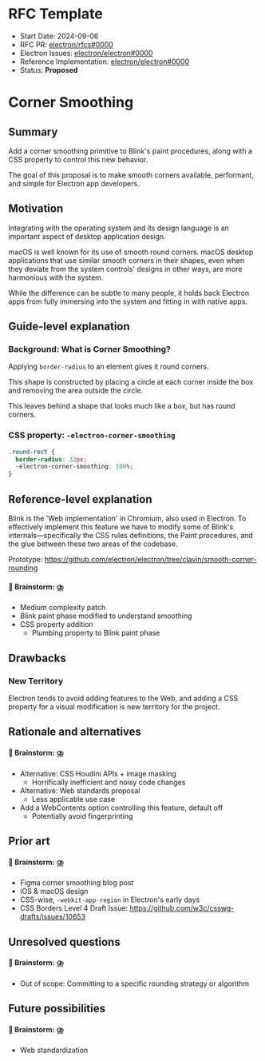 # RFC Template

- Start Date: 2024-09-06
- RFC PR: [electron/rfcs#0000](https://github.com/electron/rfcs/pull/0000)
- Electron Issues: [electron/electron#0000](https://github.com/electron/electron/issue/0000)
- Reference Implementation: [electron/electron#0000](https://github.com/electron/electron/pull/0000)
- Status: **Proposed**

# Corner Smoothing

## Summary

Add a corner smoothing primitive to Blink's paint procedures, along with a CSS property to control this new behavior.

The goal of this proposal is to make smooth corners available, performant, and simple for Electron app developers.

## Motivation

Integrating with the operating system and its design language is an important aspect of desktop application design.

macOS is well known for its use of smooth round corners. macOS desktop applications that use similar smooth corners in their shapes, even when they deviate from the system controls' designs in other ways, are more harmonious with the system.

While the difference can be subtle to many people, it holds back Electron apps from fully immersing into the system and fitting in with native apps.

<!-- TODO: example image of same Electron app with and without corner smoothing. -->

## Guide-level explanation

### Background: What is Corner Smoothing?

Applying `border-radius` to an element gives it round corners.

<!-- TODO: example CSS and SVG image -->

This shape is constructed by placing a circle at each corner inside the box and removing the area outside the circle.

<!-- TODO: example SVG image of a box corner with a circle inside it -->

This leaves behind a shape that looks much like a box, but has round corners.

<!-- TODO: example SVG image of a simple rounded rect -->

<!-- TODO -->

### CSS property: `-electron-corner-smoothing`

```css
.round-rect {
  border-radius: 32px;
  -electron-corner-smoothing: 100%;
}
```
<!-- TODO: example SVG image of CSS above -->

<!-- TODO -->

<!--
Explain the feature as if it were already implemented in Electron and you were teaching it to
an Electron app developer.

This section should:

- Introduce new named concepts.
- Show concrete examples of how the feature is used.
- Explain how the feature will impact existing use cases of Electron.
- If applicable, describe the migration path from an older set of Electron features or APIs.
- Discuss how this impacts the ability to read, understand, and maintain Electron code. Will the
  proposed feature make Electron code more maintainable? How difficult is the upgrade path for
  existing apps?

When writing this section, make sure to clearly account for API differences or considerations for
Windows, macOS, and Linux.
-->

## Reference-level explanation

Blink is the 'Web implementation' in Chromium, also used in Electron. To effectively implement this feature we have to modify some of Blink's internals—specifically the CSS rules definitions, the Paint procedures, and the glue between these two areas of the codebase.

<!-- TODO: diagram -->

<!-- TODO: smoothing method -->

Prototype: https://github.com/electron/electron/tree/clavin/smooth-corner-rounding

<!--
This is the technical portion of the RFC. Explain the design in sufficient detail that:

- Its interaction with other features is clear.
- It is reasonably clear how the feature would be implemented.
- Corner cases are dissected by example.
- Any new dependencies on Chromium code are outlined.

The section should return to the examples given in the previous section, and explain more fully how
the detailed proposal makes those examples work.
-->

#### 🧠 Brainstorm: ⛈️
- Medium complexity patch
- Blink paint phase modified to understand smoothing
- CSS property addition
  - Plumbing property to Blink paint phase

## Drawbacks

### New Territory

Electron tends to avoid adding features to the Web, and adding a CSS property for a visual modification is new territory for the project.

<!-- TODO -->

<!-- Why should we *not* do this? -->

## Rationale and alternatives

<!--
- Why is this design the best in the space of possible designs?
- What other designs have been considered and what is the rationale for not choosing them?
- What is the impact of not doing this?
- If this is an API proposal, could this be done as a JavaScript module or a native Node.js add-on
  instead? Does the proposed change make Electron code easier or harder to read, understand,
  and maintain?
-->

#### 🧠 Brainstorm: ⛈️
- Alternative: CSS Houdini APIs + image masking
  - Horrifically inefficient and noisy code changes
- Alternative: Web standards proposal
  - Less applicable use case
- Add a WebContents option controlling this feature, default off
  - Potentially avoid fingerprinting

## Prior art

<!--
Discuss prior art, both the good and the bad, in relation to this proposal. A few examples of what
this can include are:

- Does this feature exist in other frameworks and what experience have their community had?
- Does this feature exist as a userland implementation, and what can be learned from it?
- Is this related to a change upstream in Chromium or Node.js?
- Does this proposal help Electron further align with evolving web standards?

This section is intended to encourage you as an author to think about the lessons from prior
implementations to provide readers of your RFC with a fuller picture. If there is no prior art,
that is fine - your ideas are interesting to us whether they are brand new or if it is an
adaptation from other technologies.
-->

#### 🧠 Brainstorm: ⛈️
- Figma corner smoothing blog post
- iOS & macOS design
- CSS-wise, `-webkit-app-region` in Electron's early days
- CSS Borders Level 4 Draft Issue: https://github.com/w3c/csswg-drafts/issues/10653

## Unresolved questions

<!--
- What parts of the design do you expect to resolve through the RFC process before this gets merged?
- What parts of the design do you expect to resolve through the implementation of this feature
  before stabilization?
- What related issues do you consider out of scope for this RFC that could be addressed in the
  future independently of the solution that comes out of this RFC?
-->

#### 🧠 Brainstorm: ⛈️
- Out of scope: Committing to a specific rounding strategy or algorithm

## Future possibilities

<!--
Think about what the natural extension and evolution of your proposal would be and how it would
affect the project as a whole in a holistic way. Try to use this section as a tool to more fully
consider all possible interactions with the project in your proposal.

This is also a good place to "dump ideas", if they are out of scope for the RFC you are writing but
otherwise related.

If you have tried and cannot think of any future possibilities, you may simply state that you
cannot think of anything.

Note that having something written down in the future possibilities section is not a reason to
accept the current or a future RFC; such notes should be in the section on motivation or
rationale in this or subsequent RFCs. The section merely provides additional information.
-->

#### 🧠 Brainstorm: ⛈️
- Web standardization